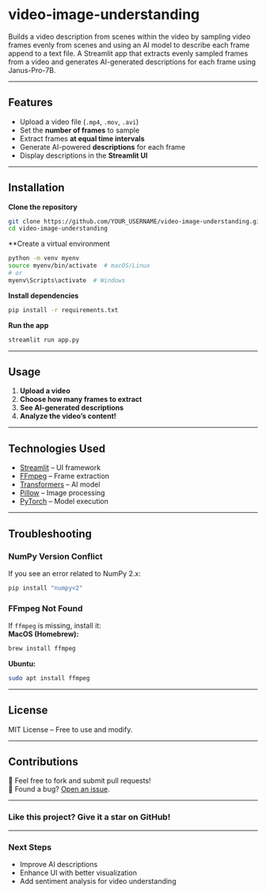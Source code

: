 # video-image-understanding
Builds a video description from scenes within the video by sampling video frames evenly from scenes and using an AI model to describe each frame append to a text file. A Streamlit app that extracts evenly sampled frames from a video and generates AI-generated descriptions for each frame using Janus-Pro-7B.

---

## **Features**
- Upload a video file (`.mp4`, `.mov`, `.avi`)  
- Set the **number of frames** to sample  
- Extract frames **at equal time intervals**  
- Generate AI-powered **descriptions** for each frame  
- Display descriptions in the **Streamlit UI**  

---

## Installation
**Clone the repository**  
```bash
git clone https://github.com/YOUR_USERNAME/video-image-understanding.git
cd video-image-understanding
```

**Create a virtual environment
```bash
python -m venv myenv
source myenv/bin/activate  # macOS/Linux
# or
myenv\Scripts\activate  # Windows
```

**Install dependencies**  
```bash
pip install -r requirements.txt
```

**Run the app**  
```bash
streamlit run app.py
```

---

## Usage
1. **Upload a video**  
2. **Choose how many frames to extract**  
3. **See AI-generated descriptions**  
4. **Analyze the video’s content!**

---

## Technologies Used
- [Streamlit](https://streamlit.io/) – UI framework  
- [FFmpeg](https://ffmpeg.org/) – Frame extraction  
- [Transformers](https://huggingface.co/docs/transformers/) – AI model  
- [Pillow](https://pillow.readthedocs.io/) – Image processing  
- [PyTorch](https://pytorch.org/) – Model execution  

---

## Troubleshooting
### **NumPy Version Conflict**
If you see an error related to NumPy 2.x:
```bash
pip install "numpy<2"
```

### FFmpeg Not Found
If `ffmpeg` is missing, install it:  
**MacOS (Homebrew):**  
```bash
brew install ffmpeg
```
**Ubuntu:**  
```bash
sudo apt install ffmpeg
```

---

## License

MIT License – Free to use and modify.  

---

## Contributions

🔹 Feel free to fork and submit pull requests!  
🔹 Found a bug? [Open an issue](https://github.com/YOUR_USERNAME/video-image-understanding/issues).  

---

### Like this project? Give it a star on GitHub!

---

### Next Steps
- Improve AI descriptions  
- Enhance UI with better visualization  
- Add sentiment analysis for video understanding  


